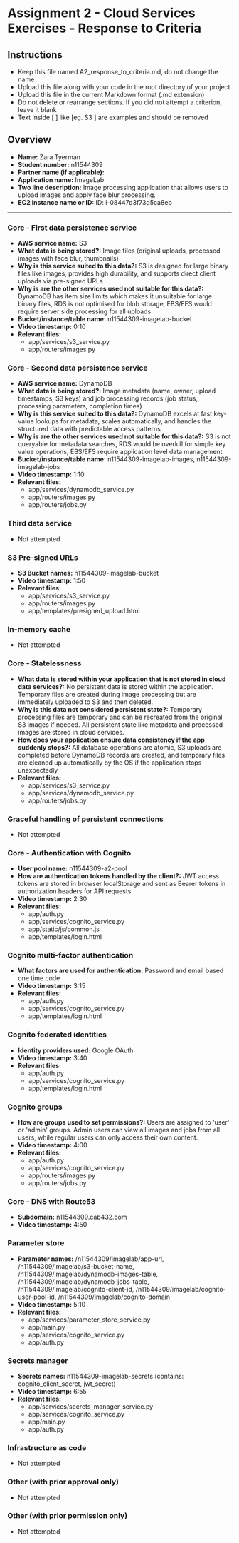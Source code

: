 Assignment 2 - Cloud Services Exercises - Response to Criteria
================================================

Instructions
------------------------------------------------
- Keep this file named A2_response_to_criteria.md, do not change the name
- Upload this file along with your code in the root directory of your project
- Upload this file in the current Markdown format (.md extension)
- Do not delete or rearrange sections.  If you did not attempt a criterion, leave it blank
- Text inside [ ] like [eg. S3 ] are examples and should be removed


Overview
------------------------------------------------

- **Name:** Zara Tyerman
- **Student number:** n11544309
- **Partner name (if applicable):** 
- **Application name:** ImageLab
- **Two line description:** Image processing application that allows users to upload images and apply face blur processing.
- **EC2 instance name or ID:** ID: i-08447d3f73d5ca8eb

------------------------------------------------

### Core - First data persistence service

- **AWS service name:** S3
- **What data is being stored?:** Image files (original uploads, processed images with face blur, thumbnails)
- **Why is this service suited to this data?:** S3 is designed for large binary files like images, provides high durability, and supports direct client uploads via pre-signed URLs
- **Why is are the other services used not suitable for this data?:** DynamoDB has item size limits which makes it unsuitable for large binary files, RDS is not optimised for blob storage, EBS/EFS would require server side processing for all uploads
- **Bucket/instance/table name:** n11544309-imagelab-bucket
- **Video timestamp:** 0:10
- **Relevant files:**
    - app/services/s3_service.py
    - app/routers/images.py

### Core - Second data persistence service

- **AWS service name:** DynamoDB
- **What data is being stored?:** Image metadata (name, owner, upload timestamps, S3 keys) and job processing records (job status, processing parameters, completion times)
- **Why is this service suited to this data?:** DynamoDB excels at fast key-value lookups for metadata, scales automatically, and handles the structured data with predictable access patterns
- **Why is are the other services used not suitable for this data?:** S3 is not queryable for metadata searches, RDS would be overkill for simple key value operations, EBS/EFS require application level data management
- **Bucket/instance/table name:** n11544309-imagelab-images, n11544309-imagelab-jobs
- **Video timestamp:** 1:10
- **Relevant files:**
    - app/services/dynamodb_service.py
    - app/routers/images.py
    - app/routers/jobs.py

### Third data service
- Not attempted

### S3 Pre-signed URLs

- **S3 Bucket names:** n11544309-imagelab-bucket
- **Video timestamp:** 1:50
- **Relevant files:**
    - app/services/s3_service.py 
    - app/routers/images.py 
    - app/templates/presigned_upload.html

### In-memory cache
- Not attempted

### Core - Statelessness

- **What data is stored within your application that is not stored in cloud data services?:** No persistent data is stored within the application. Temporary files are created during image processing but are immediately uploaded to S3 and then deleted.
- **Why is this data not considered persistent state?:** Temporary processing files are temporary and can be recreated from the original S3 images if needed. All persistent state like metadata and processed images are stored in cloud services.
- **How does your application ensure data consistency if the app suddenly stops?:** All database operations are atomic, S3 uploads are completed before DynamoDB records are created, and temporary files are cleaned up automatically by the OS if the application stops unexpectedly
- **Relevant files:**
    - app/services/s3_service.py
    - app/services/dynamodb_service.py
    - app/routers/jobs.py

### Graceful handling of persistent connections
- Not attempted

### Core - Authentication with Cognito

- **User pool name:** n11544309-a2-pool
- **How are authentication tokens handled by the client?:** JWT access tokens are stored in browser localStorage and sent as Bearer tokens in authorization headers for API requests
- **Video timestamp:** 2:30
- **Relevant files:**
    - app/auth.py
    - app/services/cognito_service.py
    - app/static/js/common.js
    - app/templates/login.html

### Cognito multi-factor authentication

- **What factors are used for authentication:** Password and email based one time code
- **Video timestamp:** 3:15
- **Relevant files:**
    - app/auth.py 
    - app/services/cognito_service.py 
    - app/templates/login.html

### Cognito federated identities

- **Identity providers used:** Google OAuth
- **Video timestamp:** 3:40
- **Relevant files:**
    - app/auth.py 
    - app/services/cognito_service.py 
    - app/templates/login.html 

### Cognito groups

- **How are groups used to set permissions?:** Users are assigned to 'user' or 'admin' groups. Admin users can view all images and jobs from all users, while regular users can only access their own content. 
- **Video timestamp:** 4:00
- **Relevant files:**
    - app/auth.py
    - app/services/cognito_service.py
    - app/routers/images.py
    - app/routers/jobs.py 

### Core - DNS with Route53

- **Subdomain:** n11544309.cab432.com
- **Video timestamp:** 4:50

### Parameter store

- **Parameter names:** /n11544309/imagelab/app-url, /n11544309/imagelab/s3-bucket-name, /n11544309/imagelab/dynamodb-images-table, /n11544309/imagelab/dynamodb-jobs-table, /n11544309/imagelab/cognito-client-id, /n11544309/imagelab/cognito-user-pool-id, /n11544309/imagelab/cognito-domain
- **Video timestamp:** 5:10
- **Relevant files:**
    - app/services/parameter_store_service.py
    - app/main.py
    - app/services/cognito_service.py
    - app/auth.py 

### Secrets manager

- **Secrets names:** n11544309-imagelab-secrets (contains: cognito_client_secret, jwt_secret)
- **Video timestamp:** 6:55
- **Relevant files:**
    - app/services/secrets_manager_service.py
    - app/services/cognito_service.py
    - app/main.py
    - app/auth.py

### Infrastructure as code
- Not attempted

### Other (with prior approval only)
- Not attempted

### Other (with prior permission only)
- Not attempted